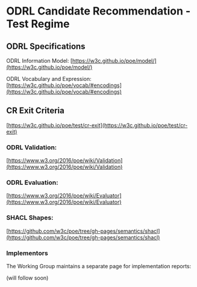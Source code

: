 # ODRL Candidate Recommendation - Test Regime

## ODRL Specifications

ODRL Information Model: [https://w3c.github.io/poe/model/](https://w3c.github.io/poe/model/)

ODRL Vocabulary and Expression: [https://w3c.github.io/poe/vocab/#encodings](https://w3c.github.io/poe/vocab/#encodings)

## CR Exit Criteria

[https://w3c.github.io/poe/test/cr-exit](https://w3c.github.io/poe/test/cr-exit)

### ODRL Validation:

[https://www.w3.org/2016/poe/wiki/Validation](https://www.w3.org/2016/poe/wiki/Validation)

### ODRL Evaluation:

[https://www.w3.org/2016/poe/wiki/Evaluator](https://www.w3.org/2016/poe/wiki/Evaluator)

### SHACL Shapes:

[https://github.com/w3c/poe/tree/gh-pages/semantics/shacl](https://github.com/w3c/poe/tree/gh-pages/semantics/shacl)


### Implementors

The Working Group maintains a separate page for implementation reports:

(will follow soon)
